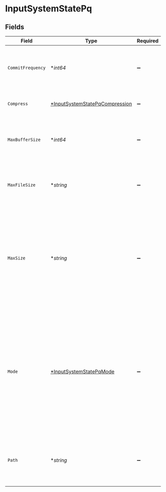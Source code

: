 # InputSystemStatePq


## Fields

| Field                                                                                                                                                                                                                                         | Type                                                                                                                                                                                                                                          | Required                                                                                                                                                                                                                                      | Description                                                                                                                                                                                                                                   |
| --------------------------------------------------------------------------------------------------------------------------------------------------------------------------------------------------------------------------------------------- | --------------------------------------------------------------------------------------------------------------------------------------------------------------------------------------------------------------------------------------------- | --------------------------------------------------------------------------------------------------------------------------------------------------------------------------------------------------------------------------------------------- | --------------------------------------------------------------------------------------------------------------------------------------------------------------------------------------------------------------------------------------------- |
| `CommitFrequency`                                                                                                                                                                                                                             | **int64*                                                                                                                                                                                                                                      | :heavy_minus_sign:                                                                                                                                                                                                                            | The number of events to send downstream before committing that Stream has read them.                                                                                                                                                          |
| `Compress`                                                                                                                                                                                                                                    | [*InputSystemStatePqCompression](../../models/shared/inputsystemstatepqcompression.md)                                                                                                                                                        | :heavy_minus_sign:                                                                                                                                                                                                                            | Codec to use to compress the persisted data.                                                                                                                                                                                                  |
| `MaxBufferSize`                                                                                                                                                                                                                               | **int64*                                                                                                                                                                                                                                      | :heavy_minus_sign:                                                                                                                                                                                                                            | The maximum number of events to hold in memory before writing the events to disk.                                                                                                                                                             |
| `MaxFileSize`                                                                                                                                                                                                                                 | **string*                                                                                                                                                                                                                                     | :heavy_minus_sign:                                                                                                                                                                                                                            | The maximum size to store in each queue file before closing and optionally compressing (KB, MB, etc.).                                                                                                                                        |
| `MaxSize`                                                                                                                                                                                                                                     | **string*                                                                                                                                                                                                                                     | :heavy_minus_sign:                                                                                                                                                                                                                            | The maximum amount of disk space the queue is allowed to consume. Once reached, the system stops queueing and applies the fallback Queue-full behavior. Enter a numeral with units of KB, MB, etc.                                            |
| `Mode`                                                                                                                                                                                                                                        | [*InputSystemStatePqMode](../../models/shared/inputsystemstatepqmode.md)                                                                                                                                                                      | :heavy_minus_sign:                                                                                                                                                                                                                            | With Smart mode, PQ will write events to the filesystem only when it detects backpressure from the processing engine. With Always On mode, PQ will always write events directly to the queue before forwarding them to the processing engine. |
| `Path`                                                                                                                                                                                                                                        | **string*                                                                                                                                                                                                                                     | :heavy_minus_sign:                                                                                                                                                                                                                            | The location for the persistent queue files. To this field's value, the system will append: /<worker-id>/inputs/<input-id>.                                                                                                                   |